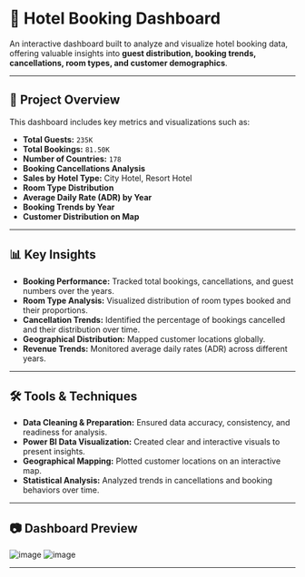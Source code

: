 # 🏨 Hotel Booking Dashboard

An interactive dashboard built to analyze and visualize hotel booking data, offering valuable insights into **guest distribution, booking trends, cancellations, room types, and customer demographics**.

---

## 📌 Project Overview

This dashboard includes key metrics and visualizations such as:

- **Total Guests:** `235K`
- **Total Bookings:** `81.50K`
- **Number of Countries:** `178`
- **Booking Cancellations Analysis**
- **Sales by Hotel Type:** City Hotel, Resort Hotel
- **Room Type Distribution**
- **Average Daily Rate (ADR) by Year**
- **Booking Trends by Year**
- **Customer Distribution on Map**

---

## 📊 Key Insights

- **Booking Performance:** Tracked total bookings, cancellations, and guest numbers over the years.
- **Room Type Analysis:** Visualized distribution of room types booked and their proportions.
- **Cancellation Trends:** Identified the percentage of bookings cancelled and their distribution over time.
- **Geographical Distribution:** Mapped customer locations globally.
- **Revenue Trends:** Monitored average daily rates (ADR) across different years.

---

## 🛠️ Tools & Techniques

- **Data Cleaning & Preparation:** Ensured data accuracy, consistency, and readiness for analysis.
- **Power BI Data Visualization:** Created clear and interactive visuals to present insights.
- **Geographical Mapping:** Plotted customer locations on an interactive map.
- **Statistical Analysis:** Analyzed trends in cancellations and booking behaviors over time.

---

## 📷 Dashboard Preview
![image](https://github.com/user-attachments/assets/e2a17f7a-24f1-485d-b6cb-c9f40b89b27a)
![image](https://github.com/user-attachments/assets/c19570de-6725-4051-921b-5cfd5465ab0d)



---

